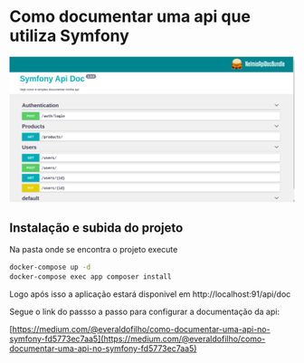 # Como documentar uma api que utiliza Symfony
[![./api-doc.png](./api-doc.png)](https://medium.com/@everaldofilho/como-documentar-uma-api-no-symfony-fd5773ec7aa5)


## Instalação e subida do projeto

Na pasta onde se encontra o projeto execute

````bash
docker-compose up -d
docker-compose exec app composer install
````

Logo após isso a aplicação estará disponivel em http://localhost:91/api/doc

Segue o link do passso a passo para configurar a documentação da api:

[https://medium.com/@everaldofilho/como-documentar-uma-api-no-symfony-fd5773ec7aa5](https://medium.com/@everaldofilho/como-documentar-uma-api-no-symfony-fd5773ec7aa5)

